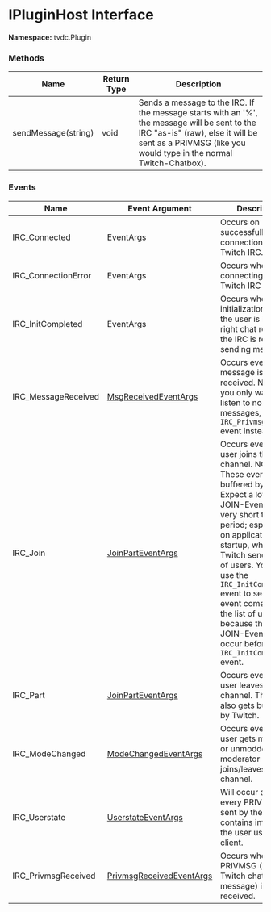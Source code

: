 # IPluginHost Interface

**Namespace:** tvdc.Plugin

### Methods
Name|Return Type|Description
----|-----------|-----------
sendMessage(string)|void|Sends a message to the IRC. If the message starts with an '%', the message will be sent to the IRC "as-is" (raw), else it will be sent as a PRIVMSG (like you would type in the normal Twitch-Chatbox).

### Events
Name|Event Argument|Description
----|--------------|-----------
IRC_Connected|EventArgs|Occurs on successfull connection to the Twitch IRC.
IRC_ConnectionError|EventArgs|Occurs when connecting to the Twitch IRC failed.
IRC_InitCompleted|EventArgs|Occurs when initialization is done, the user is in the right chat room and the IRC is ready for sending messages.
IRC_MessageReceived|[MsgReceivedEventArgs](MsgReceivedEventArgs.md)|Occurs every time a message is received. NOTICE: If you only want to listen to normal chat messages, use the `IRC_PrivmsgReceived` event instead.
IRC_Join|[JoinPartEventArgs](JoinPartEventArgs.md)|Occurs every time a user joins the channel. NOTICE: These events get buffered by Twitch. Expect a lot of JOIN-Events in a very short time period; especially on application startup, when Twitch sends the list of users. You can use the `IRC_InitCompleted` event to see, if a join event comes from the list of users, because then those JOIN-Events will occur before the `IRC_InitCompleted` event.
IRC_Part|[JoinPartEventArgs](JoinPartEventArgs.md)|Occurs every time a user leaves the channel. This event also gets buffered by Twitch.
IRC_ModeChanged|[ModeChangedEventArgs](ModeChangedEventArgs.md)|Occurs every time a user gets modded or unmodded, or if a moderator joins/leaves the channel.
IRC_Userstate|[UserstateEventArgs](UserstateEventArgs.md)|Will occur after every PRIVMSG sent by the client. It contains info about the user using the client.
IRC_PrivmsgReceived|[PrivmsgReceivedEventArgs](PrivmsgReceivedEventArgs.md)|Occurs when a PRIVMSG (a normal Twitch chat message) is received.
